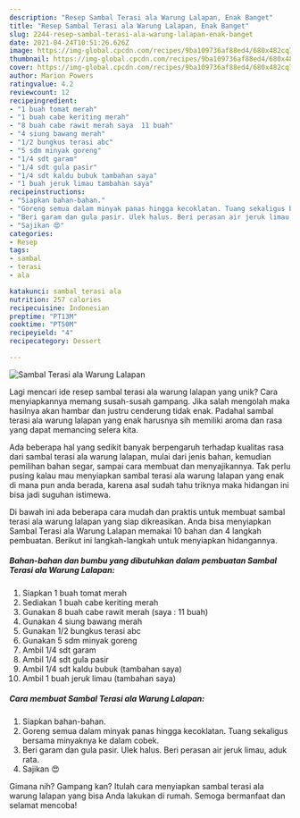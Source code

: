 ```yaml
---
description: "Resep Sambal Terasi ala Warung Lalapan, Enak Banget"
title: "Resep Sambal Terasi ala Warung Lalapan, Enak Banget"
slug: 2244-resep-sambal-terasi-ala-warung-lalapan-enak-banget
date: 2021-04-24T10:51:26.626Z
image: https://img-global.cpcdn.com/recipes/9ba109736af88ed4/680x482cq70/sambal-terasi-ala-warung-lalapan-foto-resep-utama.jpg
thumbnail: https://img-global.cpcdn.com/recipes/9ba109736af88ed4/680x482cq70/sambal-terasi-ala-warung-lalapan-foto-resep-utama.jpg
cover: https://img-global.cpcdn.com/recipes/9ba109736af88ed4/680x482cq70/sambal-terasi-ala-warung-lalapan-foto-resep-utama.jpg
author: Marion Powers
ratingvalue: 4.2
reviewcount: 12
recipeingredient:
- "1 buah tomat merah"
- "1 buah cabe keriting merah"
- "8 buah cabe rawit merah saya  11 buah"
- "4 siung bawang merah"
- "1/2 bungkus terasi abc"
- "5 sdm minyak goreng"
- "1/4 sdt garam"
- "1/4 sdt gula pasir"
- "1/4 sdt kaldu bubuk tambahan saya"
- "1 buah jeruk limau tambahan saya"
recipeinstructions:
- "Siapkan bahan-bahan."
- "Goreng semua dalam minyak panas hingga kecoklatan. Tuang sekaligus bersama minyaknya ke dalam cobek."
- "Beri garam dan gula pasir. Ulek halus. Beri perasan air jeruk limau, aduk rata."
- "Sajikan 😍"
categories:
- Resep
tags:
- sambal
- terasi
- ala

katakunci: sambal terasi ala 
nutrition: 257 calories
recipecuisine: Indonesian
preptime: "PT13M"
cooktime: "PT50M"
recipeyield: "4"
recipecategory: Dessert

---
```



![Sambal Terasi ala Warung Lalapan](https://img-global.cpcdn.com/recipes/9ba109736af88ed4/680x482cq70/sambal-terasi-ala-warung-lalapan-foto-resep-utama.jpg)

Lagi mencari ide resep sambal terasi ala warung lalapan yang unik? Cara menyiapkannya memang susah-susah gampang. Jika salah mengolah maka hasilnya akan hambar dan justru cenderung tidak enak. Padahal sambal terasi ala warung lalapan yang enak harusnya sih memiliki aroma dan rasa yang dapat memancing selera kita.

Ada beberapa hal yang sedikit banyak berpengaruh terhadap kualitas rasa dari sambal terasi ala warung lalapan, mulai dari jenis bahan, kemudian pemilihan bahan segar, sampai cara membuat dan menyajikannya. Tak perlu pusing kalau mau menyiapkan sambal terasi ala warung lalapan yang enak di mana pun anda berada, karena asal sudah tahu triknya maka hidangan ini bisa jadi suguhan istimewa.




Di bawah ini ada beberapa cara mudah dan praktis untuk membuat sambal terasi ala warung lalapan yang siap dikreasikan. Anda bisa menyiapkan Sambal Terasi ala Warung Lalapan memakai 10 bahan dan 4 langkah pembuatan. Berikut ini langkah-langkah untuk menyiapkan hidangannya.

<!--inarticleads1-->

##### Bahan-bahan dan bumbu yang dibutuhkan dalam pembuatan Sambal Terasi ala Warung Lalapan:

1. Siapkan 1 buah tomat merah
1. Sediakan 1 buah cabe keriting merah
1. Gunakan 8 buah cabe rawit merah (saya : 11 buah)
1. Gunakan 4 siung bawang merah
1. Gunakan 1/2 bungkus terasi abc
1. Gunakan 5 sdm minyak goreng
1. Ambil 1/4 sdt garam
1. Ambil 1/4 sdt gula pasir
1. Ambil 1/4 sdt kaldu bubuk (tambahan saya)
1. Ambil 1 buah jeruk limau (tambahan saya)




<!--inarticleads2-->

##### Cara membuat Sambal Terasi ala Warung Lalapan:

1. Siapkan bahan-bahan.
1. Goreng semua dalam minyak panas hingga kecoklatan. Tuang sekaligus bersama minyaknya ke dalam cobek.
1. Beri garam dan gula pasir. Ulek halus. Beri perasan air jeruk limau, aduk rata.
1. Sajikan 😍




Gimana nih? Gampang kan? Itulah cara menyiapkan sambal terasi ala warung lalapan yang bisa Anda lakukan di rumah. Semoga bermanfaat dan selamat mencoba!
